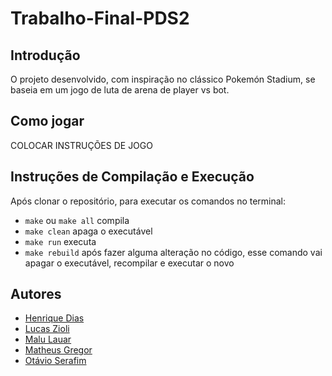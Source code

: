 # Trabalho-Final-PDS2

## Introdução
O projeto desenvolvido, com inspiração no clássico Pokemón Stadium, se baseia em um jogo de luta de arena de player vs bot. 

## Como jogar
COLOCAR INSTRUÇÕES DE JOGO

## Instruções de Compilação e Execução
Após clonar o repositório, para executar os comandos no terminal:
- `make` ou `make all` compila 
- `make clean` apaga o executável
- `make run` executa
- `make rebuild` após fazer alguma alteração no código, esse comando vai apagar o executável, recompilar
e executar o novo 

## Autores
- [Henrique Dias](https://github.com/Henrique-Dias15)
- [Lucas Zioli](https://github.com/Lucaszioli)
- [Malu Lauar](https://github.com/lauar-m)
- [Matheus Gregor](https://github.com/nuvemnm)
- [Otávio Serafim](https://github.com/OtavioSerafim)
